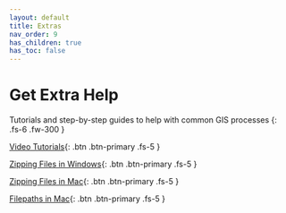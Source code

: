 ```yaml
---
layout: default
title: Extras
nav_order: 9
has_children: true
has_toc: false
---
```


# Get Extra Help

Tutorials and step-by-step guides to help with common GIS processes
{: .fs-6 .fw-300 }

[Video Tutorials](./video-tutorials.html){: .btn .btn-primary .fs-5 }

[Zipping Files in Windows](./zipping-windows.html){: .btn .btn-primary .fs-5 }

[Zipping Files in Mac](./zipping-mac.html){: .btn .btn-primary .fs-5 }

[Filepaths in Mac](./filepaths-mac.html){: .btn .btn-primary .fs-5 }

